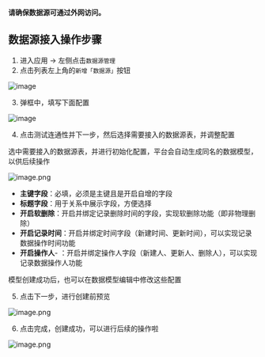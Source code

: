   
**请确保数据源可通过外网访问。**

## 数据源接入操作步骤

1. 进入应用 -> 左侧点击`数据源管理`
2. 点击列表左上角的`新增「数据源」`按钮

![image](https://amis-saas.cdn.bcebos.com/images/2020-07/d6ec0c2a3eac42848446ab148fa325a1.png)

3. 弹框中，填写下面配置

![image](https://bce.bdstatic.com/doc/bce-doc/ISUDA/image_f444aac.png)

4. 点击测试连通性并下一步，然后选择需要接入的数据源表，并调整配置

选中需要接入的数据源表，并进行初始化配置，平台会自动生成同名的数据模型，以供后续操作

![image.png](https://bce.bdstatic.com/doc/bce-doc/ISUDA/image_994c616.png)

- **主键字段**：必填，必须是主键且是开启自增的字段
- **标题字段**：用于关系中展示字段，方便选择
- **开启软删除**：开启并绑定记录删除时间的字段，实现软删除功能（即非物理删除）
- **开启记录时间**：开启并绑定时间字段（新建时间、更新时间），可以实现记录数据操作时间功能
- **开启操作人**- ：开启并绑定操作人字段（新建人、更新人、删除人），可以实现记录数据操作人功能

模型创建成功后，也可以在数据模型编辑中修改这些配置

5. 点击下一步，进行创建前预览

![image.png](https://bce.bdstatic.com/doc/bce-doc/ISUDA/image_6c5305d.png)

6. 点击完成，创建成功，可以进行后续的操作啦

![image.png](https://bce.bdstatic.com/doc/bce-doc/ISUDA/image_9f1f2be.png)
